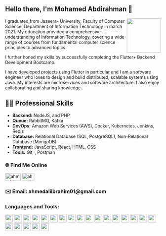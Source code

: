 <h2> Hello there, I'm Mohamed Abdirahman 👋 </h2>

<img align="right" src="https://media2.giphy.com/media/zhYSVCirREeIZtONCI/giphy.gif" height="110" width='110'/>

I graduated from Jazeera- University, Faculty of Computer Science, Department of Information Technology in march 2021. My education provided a comprehensive understanding of Information Technology, covering a wide range of courses from fundamental computer science principles to advanced topics.

I further honed my skills by successfully completing the Flutter+ Backend Development Bootcamp.

I have developed projects using Flutter  in particular and I am a software engineer who loves to design and build distributed, scalable systems using Java. My interests are microservices and software architecture. I also enjoy collaborating and sharing knowledge.

## 👨‍💻 Professional Skills

- **Backend:** NodeJS, and PHP
- **Queue:** RabbitMQ, Kafka
- **DevOps:** Amazon Web Services (AWS), Docker, Kubernetes, Jenkins, Redis
- **Database:** Relational Database (SQL, PostgreSQL), Non-Relational Database (MongoDB)
- **Frontend:** JavaScript, React, HTML, CSS
- **Tools:** Git, , Postman

<h3 align="left">🌐 Find Me Online</h3>
<p align="left">
<a href="https://twitter.com/ahmedali_azhar" target="blank"><img align="center" src="https://raw.githubusercontent.com/rahuldkjain/github-profile-readme-generator/master/src/images/icons/Social/twitter.svg" alt="ahmedali_azhar" height="25" width="50" /></a>
<a href="https://linkedin.com/in/ahmedaliibrahim/" target="blank"><img align="center" src="https://raw.githubusercontent.com/rahuldkjain/github-profile-readme-generator/master/src/images/icons/Social/linked-in-alt.svg" alt="ahmedaliibrahim/" height="25" width="40" /></a>
</p>
<h3> ✉️ Email: ahmedaliibrahim01@gmail.com </h3>
<h3 align="left">Languages and Tools:</h3>
<p align="left"> 
  <!-- Existing icons -->
</p>
<p float="left">
  <img src="https://img.shields.io/badge/Java-007396?style=for-the-badge&logo=java&logoColor=white" height="25"/>
  <img src="https://img.shields.io/badge/Spring_Framework-6DB33F?style=for-the-badge&logo=spring&logoColor=white" height="25"/>
  <img src="https://img.shields.io/badge/Spring_Boot-6DB33F?style=for-the-badge&logo=spring&logoColor=white" height="25"/>
  <img src="https://img.shields.io/badge/JavaScript-F7DF1E?style=for-the-badge&logo=javascript&logoColor=black" height="25"/>
  <img src="https://img.shields.io/badge/React-61DAFB?style=for-the-badge&logo=react&logoColor=black" height="25"/>
  <img src="https://img.shields.io/badge/HTML5-E34F26?style=for-the-badge&logo=html5&logoColor=white" height="25"/>
  <img src="https://img.shields.io/badge/CSS3-1572B6?style=for-the-badge&logo=css3&logoColor=white" height="25"/>
  <img src="https://img.shields.io/badge/Bootstrap-563D7C?style=for-the-badge&logo=bootstrap&logoColor=white" height="25"/>
  <img src="https://img.shields.io/badge/PostgreSQL-336791?style=for-the-badge&logo=postgresql&logoColor=white" height="25"/>
  <img src="https://img.shields.io/badge/Docker-2496ED?style=for-the-badge&logo=docker&logoColor=white" height="25"/>
  <img src="https://img.shields.io/badge/Git-F05032?style=for-the-badge&logo=git&logoColor=white" height="25"/>
  <img src="https://img.shields.io/badge/RabbitMQ-FF6600?style=for-the-badge&logo=rabbitmq&logoColor=white" height="25"/>
  <img src="https://img.shields.io/badge/Apache_Kafka-231F20?style=for-the-badge&logo=apachekafka&logoColor=white" height="25"/>
  <img src="https://img.shields.io/badge/Amazon_Web_Services_(AWS)-232F3E?style=for-the-badge&logo=amazonaws&logoColor=white" height="25"/>
  <img src="https://img.shields.io/badge/Kubernetes-326CE5?style=for-the-badge&logo=kubernetes&logoColor=white" height="25"/>
  <img src="https://img.shields.io/badge/Jenkins-D24939?style=for-the-badge&logo=jenkins&logoColor=white" height="25"/>
  <img src="https://img.shields.io/badge/Redis-DC382D?style=for-the-badge&logo=redis&logoColor=white" height="25"/>
  <img src="https://img.shields.io/badge/SQL-003B57?style=for-the-badge&logo=sql&logoColor=white" height="25"/>
  <img src="https://img.shields.io/badge/MongoDB-47A248?style=for-the-badge&logo=mongodb&logoColor=white" height="25"/>
  <img src="https://img.shields.io/badge/Maven-C71A36?style=for-the-badge&logo=apache%20maven&logoColor=white" height="25"/>
  <img src="https://img.shields.io/badge/IntelliJ_IDEA-000000?style=for-the-badge&logo=intellij%20idea&logoColor=white" height="25"/>
  <img src="https://img.shields.io/badge/Postman-FF6C37?style=for-the-badge&logo=postman&logoColor=white" height="25"/>
</p>
